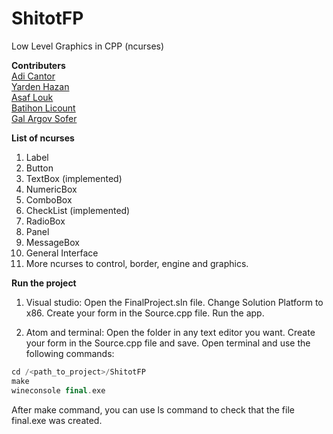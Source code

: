 # ShitotFP
Low Level Graphics in CPP (ncurses)

**Contributers** <br/>
[Adi Cantor](https://github.com/adican12) <br/>
[Yarden Hazan](https://github.com/BiliTheKid) <br/>
[Asaf Louk](https://github.com/louksky) <br/>
[Batihon Licount](https://github.com/blicount)<br/>
[Gal Argov Sofer](https://github.com/SohopGAS)

**List of ncurses** <br/>
1. Label
2. Button
3. TextBox (implemented)
4. NumericBox
5. ComboBox
6. CheckList (implemented)
7. RadioBox
8. Panel
9. MessageBox
10. General Interface
11. More ncurses to control, border, engine and graphics.

**Run the project** <br/>
1. Visual studio:
Open the FinalProject.sln file.
Change Solution Platform to x86.
Create your form in the Source.cpp file.
Run the app.

2. Atom and terminal:
Open the folder in any text editor you want.
Create your form in the Source.cpp file and save.
Open terminal and use the following commands:

```cpp
cd /<path_to_project>/ShitotFP
make
wineconsole final.exe
```

After make command, you can use ls command to check that the file final.exe was created.
